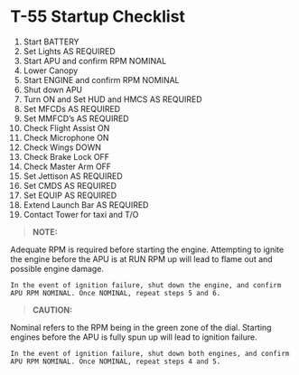 # T-55 Startup Checklist

1. Start BATTERY
2. Set Lights AS REQUIRED
3. Start APU and confirm RPM NOMINAL
4. Lower Canopy
5. Start ENGINE and confirm RPM NOMINAL
6. Shut down APU
7. Turn ON and Set HUD and HMCS AS REQUIRED
8. Set MFCDs AS REQUIRED
9. Set MMFCD’s AS REQUIRED
10. Check Flight Assist ON
11. Check Microphone ON
12. Check Wings DOWN
13. Check Brake Lock OFF
14. Check Master Arm OFF
15. Set Jettison AS REQUIRED
16. Set CMDS AS REQUIRED
17. Set EQUIP AS REQUIRED
18. Extend Launch Bar AS REQUIRED
19. Contact Tower for taxi and T/O

> **NOTE:**

<div class="border-s-4 border-green-500 ps-4 mb-5">
    Adequate RPM is required before starting the engine.  Attempting to ignite the engine before the APU is at RUN RPM up will lead to flame out and possible engine damage.
    
    In the event of ignition failure, shut down the engine, and confirm APU RPM NOMINAL. Once NOMINAL, repeat steps 5 and 6.
</div>

> **CAUTION:**

<div class="border-s-4 border-red-700 ps-4 mb-5">
    Nominal refers to the RPM being in the green zone of the dial. Starting engines before the APU is fully spun up will lead to ignition failure. 
    
    In the event of ignition failure, shut down both engines, and confirm APU RPM NOMINAL. Once NOMINAL, repeat steps 4 and 5.
</div>

